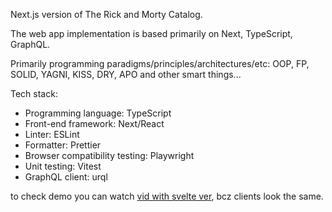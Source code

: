Next.js version of The Rick and Morty Catalog.

The web app implementation is based primarily on Next, TypeScript, GraphQL.

Primarily programming paradigms/principles/architectures/etc: OOP, FP, SOLID, YAGNI, KISS, DRY, APO and other smart things...

Tech stack:
 - Programming language: TypeScript
 - Front-end framework: Next/React
 - Linter: ESLint
 - Formatter: Prettier
 - Browser compatibility testing: Playwright
 - Unit testing: Vitest
 - GraphQL client: urql


to check demo you can watch [vid with svelte ver](https://rutube.ru/video/private/4632af03d052eb634a06911a48473310/?p=b8ULNNNeQwfs3wnh_rjtiQ), bcz clients look the same.
